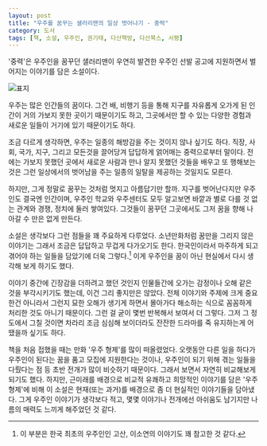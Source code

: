 ```yaml
---
layout: post
title: "우주를 꿈꾸는 샐러리맨의 일상 벗어나기 - 중력"
category: 도서
tags: [책, 소설, 우주인, 권기태, 다산책방, 다산북스, 서평]
---
```


'중력'은
우주인을 꿈꾸던 샐러리맨이
우연히 발견한 우주인 선발 공고에 지원하면서 벌어지는 이야기를 담은 소설이다.

![표지](https://lh3.googleusercontent.com/y0P72jJUskXjt1ilqPTPHPXgOUkg4a0X1nfEcLgv6qS8Fmg3HqytlRaBb1P9dJ2Z2nrRwb6Cl7KF9w=s480)

우주는 많은 인간들의 꿈이다.
그건 배, 비행기 등을 통해 지구를 자유롭게 오가게 된 인간이 거의 가보지 못한 곳이기 때문이기도 하고,
그곳에서만 할 수 있는 다양한 경험과 새로운 일들이 거기에 있기 때문이기도 하다.

조금 다르게 생각하면, 우주는 일종의 해방감을 주는 것이지 않나 싶기도 하다.
직장, 사회, 국가, 지구, 그리고 모든것을 끌어당겨 답답하게 얽어매는 중력으로부터 말이다.
전에는 가보지 못했던 곳에서
새로운 사람과 만나
알지 못했던 것들을 배우고 또 행해보는 것은
그런 일상에서의 벗어남을 주는 일종의 일탈을 제공하는 것일지도 모른다.

하지만, 그게 정말로 꿈꾸는 것처럼 멋지고 아름답기만 할까.
지구를 벗어난다지만 우주인도 결국엔 인간이며,
우주인 학교와 우주센터도 모두
알고보면 바깥과 별로 다를 것 없는 관계와 경쟁, 정치에 둘러 쌓여있다.
그것들이 꿈꾸던 그곳에서도 그저 꿈을 향해 나아갈 수 만은 없게 만든다.

소설은 생각보다 그런 점들을 꽤 주요하게 다루었다.
소년만화처럼 꿈만을 그리지 않은 이야기는
그래서 조금은 답답하고 무겁게 다가오기도 한다.
한국인이라서 마주하게 되고 겪어야 하는 일들을 담았기에 더욱 그렇다.[^1]
이게 우주인을 꿈이 아닌 현실에서 다시 생각해 보게 하기도 했다.

[^1]: 이 부분은 한국 최초의 우주인인 고산, 이소연의 이야기도 꽤 참고한 것 같다.

이야기 중간에 긴장감을 더하려고 했던 것인지
인물들간에 오가는 감정이나 오해 같은 것을 부각시키기도 했는데,
이건 그리 좋지만은 않았다.
전체 이야기와 주제에 크게 중요한건 아니라서 그런지
묘한 오해가 생기게 하면서 몰아가다 해소하는 식으로 꼼꼼하게 처리한 것도 아니기 때문이다.
그런 걸 굳이 몇번 반복해서 보여서 더 그렇다.
그저 그 정도에서 그칠 것이면
차라리 조금 심심해 보이더라도 잔잔한 드라마를 죽 유지하는게 어땠을까 싶기도 하다.

책을 처음 접했을 때는 만화 '우주 형제'를 많이 떠올렸었다.
오랫동안 다른 일을 하다가 우주인이 된다는 꿈을 품고 모집에 지원한다는 것이나,
우주인이 되기 위해 겪는 일들을 다뤘다는 점 등
초반 전개가 많이 비슷하기 때문이다.
그래서 보면서 자연히 비교해보게 되기도 했다.
하지만, 근미래를 배경으로 비교적 유쾌하고 희망적인 이야기를 담은 '우주 형제'에 비해
이 소설은 현재(또는 과거)를 배경으로 좀 더 현실적인 이야기들을 담아냈다.
그게 우주인 이야기가 생각보다 적고,
몇몇 이야기나 전개에선 아쉬움도 남기지만
나름의 매력도 느끼게 해주었던 것 같다.
